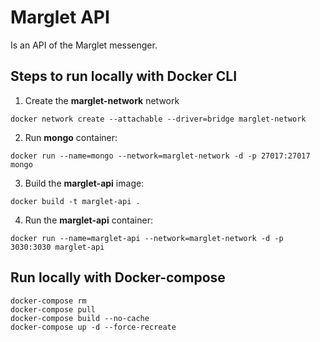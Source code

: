 # Marglet API

Is an API of the Marglet messenger.

## Steps to run locally with Docker CLI

1. Create the **marglet-network** network

```shell
docker network create --attachable --driver=bridge marglet-network
```

2. Run **mongo** container:

```shell
docker run --name=mongo --network=marglet-network -d -p 27017:27017 mongo
```

3. Build the **marglet-api** image:

```shell
docker build -t marglet-api .
```

4. Run the **marglet-api** container:

```shell
docker run --name=marglet-api --network=marglet-network -d -p 3030:3030 marglet-api
```

## Run locally with Docker-compose

```shell
docker-compose rm
docker-compose pull
docker-compose build --no-cache
docker-compose up -d --force-recreate
```
